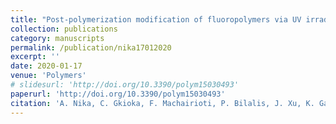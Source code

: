 ```yaml
---
title: "Post-polymerization modification of fluoropolymers via UV irradiation in the presence of a photoacid generator"
collection: publications
category: manuscripts
permalink: /publication/nika17012020
excerpt: ''
date: 2020-01-17
venue: 'Polymers'
# slidesurl: 'http://doi.org/10.3390/polym15030493'
paperurl: 'http://doi.org/10.3390/polym15030493'
citation: 'A. Nika, C. Gkioka, F. Machairioti, P. Bilalis, J. Xu, K. Gajos, K. Awsiuk, P. Petrou, M. Chatzichristidi. (2023). &quot;Post-polymerization modification of fluoropolymers via UV irradiation in the presence of a photoacid generator Number 2.&quot; <i>Polymers</i>. 15(3).'
---
```

